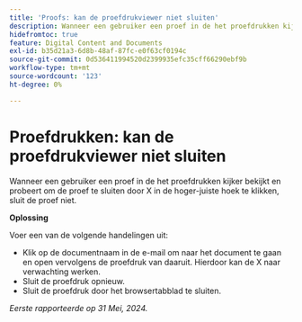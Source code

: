 ```yaml
---
title: 'Proofs: kan de proefdrukviewer niet sluiten'
description: Wanneer een gebruiker een proef in de het proefdrukken kijker bekijkt en probeert om de proef te sluiten door X in de hoger-juiste hoek te klikken, sluit de proef niet. Er is een tijdelijke oplossing beschikbaar.
hidefromtoc: true
feature: Digital Content and Documents
exl-id: b35d21a3-6d8b-48af-87fc-e0f63cf0194c
source-git-commit: 0d536411994520d2399935efc35cff66290ebf9b
workflow-type: tm+mt
source-wordcount: '123'
ht-degree: 0%

---
```


# Proefdrukken: kan de proefdrukviewer niet sluiten


<!--
>[!NOTE]
>
>This issue was fixed on October 31, 2024.
-->

Wanneer een gebruiker een proef in de het proefdrukken kijker bekijkt en probeert om de proef te sluiten door X in de hoger-juiste hoek te klikken, sluit de proef niet.

**Oplossing**

Voer een van de volgende handelingen uit:

* Klik op de documentnaam in de e-mail om naar het document te gaan en open vervolgens de proefdruk van daaruit. Hierdoor kan de X naar verwachting werken.
* Sluit de proefdruk opnieuw.
* Sluit de proefdruk door het browsertabblad te sluiten.

_Eerste rapporteerde op 31 Mei, 2024._
